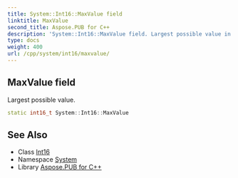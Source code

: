 ```yaml
---
title: System::Int16::MaxValue field
linktitle: MaxValue
second_title: Aspose.PUB for C++
description: 'System::Int16::MaxValue field. Largest possible value in C++.'
type: docs
weight: 400
url: /cpp/system/int16/maxvalue/
---
```

## MaxValue field


Largest possible value.

```cpp
static int16_t System::Int16::MaxValue
```

## See Also

* Class [Int16](../)
* Namespace [System](../../)
* Library [Aspose.PUB for C++](../../../)
